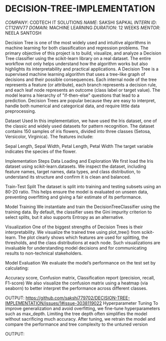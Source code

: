 # DECISION-TREE-IMPLEMENTATION
*COMPANY*: CODTECH IT SOLUTIONS
*NAME*: SAKSHI SAPKAL
*INTERN ID*: CT12WV77
*DOMAIN*: MACHINE LEARNING
*DURATION*: 12 WEEKS
*MENTOR*: NEELA SANTOSH

Decision Tree is one of the most widely used and intuitive algorithms in machine learning for both classification and regression problems. The primary objective of this project is to build, visualize, and analyze a Decision Tree classifier using the scikit-learn library on a real dataset. The entire workflow not only helps understand how the algorithm works but also highlights its interpretability and practical applications.
A Decision Tree is a supervised machine learning algorithm that uses a tree-like graph of decisions and their possible consequences. Each internal node of the tree represents a feature (or attribute), each branch represents a decision rule, and each leaf node represents an outcome (class label or target value). The model learns a hierarchy of "if-then-else" questions that lead to a prediction.
Decision Trees are popular because they are easy to interpret, handle both numerical and categorical data, and require little data preprocessing.

Dataset Used
In this implementation, we have used the Iris dataset, one of the classic and widely used datasets for pattern recognition. The dataset contains 150 samples of iris flowers, divided into three classes (Setosa, Versicolor, Virginica). The features include:

Sepal Length, Sepal Width, Petal Length, Petal Width
The target variable indicates the species of the flower.

Implementation Steps
Data Loading and Exploration
We first load the Iris dataset using scikit-learn.datasets. We inspect the dataset, including feature names, target names, data types, and class distribution, to understand its structure and confirm it is clean and balanced.

Train-Test Split
The dataset is split into training and testing subsets using an 80-20 ratio. This helps ensure the model is evaluated on unseen data, preventing overfitting and giving a fair estimate of its performance.

Model Training
We instantiate and train the DecisionTreeClassifier using the training data. By default, the classifier uses the Gini impurity criterion to select splits, but it also supports Entropy as an alternative.

Visualization
One of the biggest strengths of Decision Trees is their interpretability. We visualize the trained tree using plot_tree() from scikit-learn. The plot clearly shows which features are used for splitting, the thresholds, and the class distributions at each node. Such visualizations are invaluable for understanding model decisions and for communicating results to non-technical stakeholders.

Model Evaluation
We evaluate the model’s performance on the test set by calculating:

Accuracy score, Confusion matrix, Classification report (precision, recall, F1-score)
We also visualize the confusion matrix using a heatmap (via seaborn) to better interpret the performance across different classes.

OUTPUT:
https://github.com/sakshi779702/DECISION-TREE-IMPLEMENTATION/issues/1#issue-3038119022
Hyperparameter Tuning
To improve generalization and avoid overfitting, we fine-tune hyperparameters such as max_depth. Limiting the tree depth often simplifies the model without sacrificing much accuracy. After tuning, we retrain the model and compare the performance and tree complexity to the untuned version

OUTPUT: 
<!-- Uploading "TO1.png"... -->
